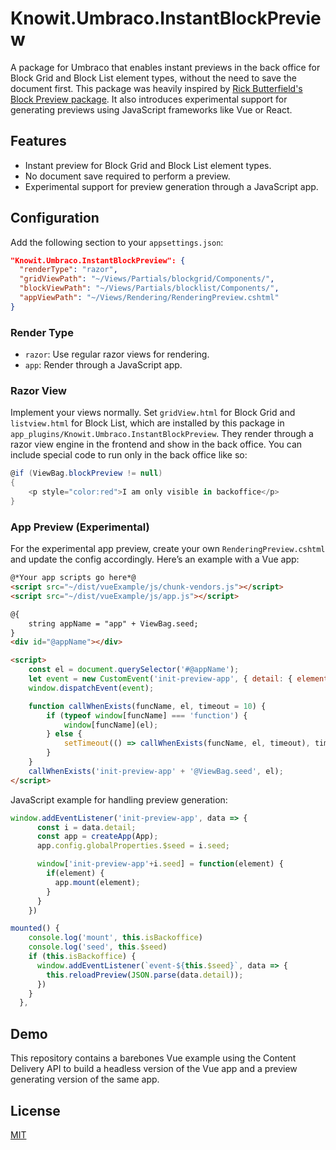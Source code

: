 # Knowit.Umbraco.InstantBlockPreview

A package for Umbraco that enables instant previews in the back office for Block Grid and Block List element types, without the need to save the document first. This package was heavily inspired by [Rick Butterfield's Block Preview package](https://github.com/rickbutterfield/Umbraco.Community.BlockPreview). It also introduces experimental support for generating previews using JavaScript frameworks like Vue or React.

## Features
- Instant preview for Block Grid and Block List element types.
- No document save required to perform a preview.
- Experimental support for preview generation through a JavaScript app.

## Configuration

Add the following section to your `appsettings.json`:

```json
"Knowit.Umbraco.InstantBlockPreview": {
  "renderType": "razor",
  "gridViewPath": "~/Views/Partials/blockgrid/Components/",
  "blockViewPath": "~/Views/Partials/blocklist/Components/",
  "appViewPath": "~/Views/Rendering/RenderingPreview.cshtml"
}
```

### Render Type
- `razor`: Use regular razor views for rendering.
- `app`: Render through a JavaScript app.

### Razor View
Implement your views normally. Set `gridView.html` for Block Grid and `listview.html` for Block List, which are installed by this package in `app_plugins/Knowit.Umbraco.InstantBlockPreview`. They render through a razor view engine in the frontend and show in the back office. You can include special code to run only in the back office like so:

```csharp
@if (ViewBag.blockPreview != null)
{
    <p style="color:red">I am only visible in backoffice</p>
}
```

### App Preview (Experimental)
For the experimental app preview, create your own `RenderingPreview.cshtml` and update the config accordingly. Here’s an example with a Vue app:

```html
@*Your app scripts go here*@
<script src="~/dist/vueExample/js/chunk-vendors.js"></script>
<script src="~/dist/vueExample/js/app.js"></script>

@{
    string appName = "app" + ViewBag.seed;
}
<div id="@appName"></div>

<script>
    const el = document.querySelector('#@appName');
    let event = new CustomEvent('init-preview-app', { detail: { element: el, seed: '@ViewBag.seed' } });
    window.dispatchEvent(event);

    function callWhenExists(funcName, el, timeout = 10) {
        if (typeof window[funcName] === 'function') {
            window[funcName](el);
        } else {
            setTimeout(() => callWhenExists(funcName, el, timeout), timeout);
        }
    }
    callWhenExists('init-preview-app' + '@ViewBag.seed', el);
</script>
```

JavaScript example for handling preview generation:

```javascript
window.addEventListener('init-preview-app', data => {
      const i = data.detail;
      const app = createApp(App);
      app.config.globalProperties.$seed = i.seed;

      window['init-preview-app'+i.seed] = function(element) {
        if(element) {
          app.mount(element);
        }
      }
    })
```
```javascript
mounted() {
    console.log('mount', this.isBackoffice)
    console.log('seed', this.$seed)
    if (this.isBackoffice) {
      window.addEventListener(`event-${this.$seed}`, data => {
        this.reloadPreview(JSON.parse(data.detail));
      })
    }
  },
```
## Demo

This repository contains a barebones Vue example using the Content Delivery API to build a headless version of the Vue app and a preview generating version of the same app.

## License
[MIT](LICENSE)
